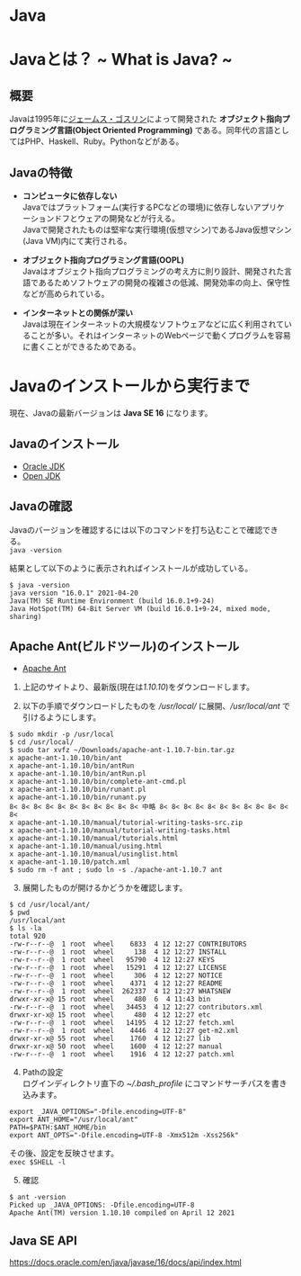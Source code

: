 # Java
# Javaとは？ ~ What is Java? ~
## 概要
Javaは1995年に[ジェームス・ゴスリン](https://ja.wikipedia.org/wiki/%E3%82%B8%E3%82%A7%E3%83%BC%E3%83%A0%E3%82%BA%E3%83%BB%E3%82%B4%E3%82%B9%E3%83%AA%E3%83%B3)によって開発された **オブジェクト指向プログラミング言語(Object Oriented Programming)** である。同年代の言語としてはPHP、Haskell、Ruby。Pythonなどがある。

## Javaの特徴
- **コンピュータに依存しない**  
Javaではプラットフォーム(実行するPCなどの環境)に依存しないアプリケーションドフとウェアの開発などが行える。  
Javaで開発されたものは堅牢な実行環境(仮想マシン)であるJava仮想マシン(Java VM)内にて実行される。  

- **オブジェクト指向プログラミング言語(OOPL)**  
Javaはオブジェクト指向プログラミングの考え方に則り設計、開発された言語であるためソフトウェアの開発の複雑さの低減、開発効率の向上、保守性などが高められている。  

- **インターネットとの関係が深い**  
Javaは現在インターネットの大規模なソフトウェアなどに広く利用されていることが多い。それはインターネットのWebページで動くプログラムを容易に書くことができるためである。

# Javaのインストールから実行まで
現在、Javaの最新バージョンは **Java SE 16** になります。
## Javaのインストール
- [Oracle JDK](https://www.oracle.com/java/technologies/javase-jdk16-downloads.html)  
- [Open JDK](https://jdk.java.net/16/)

## Javaの確認
Javaのバージョンを確認するには以下のコマンドを打ち込むことで確認できる。  
```java -version```

結果として以下のように表示されればインストールが成功している。  
```
$ java -version
java version "16.0.1" 2021-04-20
Java(TM) SE Runtime Environment (build 16.0.1+9-24)
Java HotSpot(TM) 64-Bit Server VM (build 16.0.1+9-24, mixed mode, sharing)
```

## Apache Ant(ビルドツール)のインストール
- [Apache Ant](https://ant.apache.org/bindownload.cgi)  

1. 上記のサイトより、最新版(現在は*1.10.10*)をダウンロードします。  

2. 以下の手順でダウンロードしたものを */usr/local/* に展開、*/usr/local/ant* で引けるようにします。  
```
$ sudo mkdir -p /usr/local
$ cd /usr/local/
$ sudo tar xvfz ~/Downloads/apache-ant-1.10.7-bin.tar.gz
x apache-ant-1.10.10/bin/ant
x apache-ant-1.10.10/bin/antRun
x apache-ant-1.10.10/bin/antRun.pl
x apache-ant-1.10.10/bin/complete-ant-cmd.pl
x apache-ant-1.10.10/bin/runant.pl
x apache-ant-1.10.10/bin/runant.py
8< 8< 8< 8< 8< 8< 8< 8< 8< 8< 8< 中略 8< 8< 8< 8< 8< 8< 8< 8< 8< 8< 8< 8<
x apache-ant-1.10.10/manual/tutorial-writing-tasks-src.zip
x apache-ant-1.10.10/manual/tutorial-writing-tasks.html
x apache-ant-1.10.10/manual/tutorials.html
x apache-ant-1.10.10/manual/using.html
x apache-ant-1.10.10/manual/usinglist.html
x apache-ant-1.10.10/patch.xml
$ sudo rm -f ant ; sudo ln -s ./apache-ant-1.10.7 ant
```
3. 展開したものが開けるかどうかを確認します。
```
$ cd /usr/local/ant/
$ pwd
/usr/local/ant
$ ls -la
total 920
-rw-r--r--@  1 root  wheel    6833  4 12 12:27 CONTRIBUTORS
-rw-r--r--@  1 root  wheel     138  4 12 12:27 INSTALL
-rw-r--r--@  1 root  wheel   95790  4 12 12:27 KEYS
-rw-r--r--@  1 root  wheel   15291  4 12 12:27 LICENSE
-rw-r--r--@  1 root  wheel     306  4 12 12:27 NOTICE
-rw-r--r--@  1 root  wheel    4371  4 12 12:27 README
-rw-r--r--@  1 root  wheel  262337  4 12 12:27 WHATSNEW
drwxr-xr-x@ 15 root  wheel     480  6  4 11:43 bin
-rw-r--r--@  1 root  wheel   34453  4 12 12:27 contributors.xml
drwxr-xr-x@ 15 root  wheel     480  4 12 12:27 etc
-rw-r--r--@  1 root  wheel   14195  4 12 12:27 fetch.xml
-rw-r--r--@  1 root  wheel    4446  4 12 12:27 get-m2.xml
drwxr-xr-x@ 55 root  wheel    1760  4 12 12:27 lib
drwxr-xr-x@ 50 root  wheel    1600  4 12 12:27 manual
-rw-r--r--@  1 root  wheel    1916  4 12 12:27 patch.xml
```

4. Pathの設定  
ログインディレクトリ直下の *~/.bash_profile* にコマンドサーチパスを書き込みます。
```
export _JAVA_OPTIONS="-Dfile.encoding=UTF-8"
export ANT_HOME="/usr/local/ant"
PATH=$PATH:$ANT_HOME/bin
export ANT_OPTS="-Dfile.encoding=UTF-8 -Xmx512m -Xss256k"
```
その後、設定を反映させます。  
`exec $SHELL -l`  

5. 確認
```
$ ant -version
Picked up _JAVA_OPTIONS: -Dfile.encoding=UTF-8
Apache Ant(TM) version 1.10.10 compiled on April 12 2021
```
## Java SE API
https://docs.oracle.com/en/java/javase/16/docs/api/index.html

